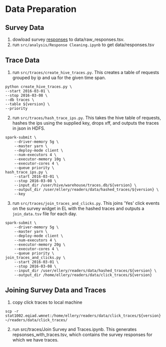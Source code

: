 # Data Preparation

## Survey Data
1. dowload survey [responses](https://drive.google.com/open?id=1JD8-knLmnFXVwXxJYx6w9RRmxZWasSLaSKvj85SgrzE) to data/raw_responses.tsv.
2. run `src/analysis/Response Cleaning.ipynb` to get  data/responses.tsv

## Trace Data

1. run `src/traces/create_hive_traces.py`. This creates a table of requests grouped by ip and ua for the given time span.

```
python create_hive_traces.py \
--start 2016-03-01 \
--stop 2016-03-08 \
--db traces \
--table ${version} \
--priority

```
2. run `src/traces/hash_trace_ips.py`. This takes the hive table of requests, hashes the ips using the supplied key, drops xff, and outputs the traces in json in HDFS.

```
spark-submit \
    --driver-memory 5g \
    --master yarn \
    --deploy-mode client \
    --num-executors 4 \
    --executor-memory 10g \
    --executor-cores 4 \
    --queue priority \
hash_trace_ips.py \
    --start 2016-03-01 \
    --stop 2016-03-08 \
    --input_dir /user/hive/warehouse/traces.db/${version} \
    --output_dir /user/ellery/readers/data/hashed_traces/${version} \
    --key
```
3.  run `src/traces/join_traces_and_clicks.py`. This joins 'Yes' click events on the survey widget in EL with the hashed traces and outputs a `join_data.tsv` file for each day.

```
spark-submit \
    --driver-memory 5g \
    --master yarn \
    --deploy-mode client \
    --num-executors 4 \
    --executor-memory 20g \
    --executor-cores 4 \
    --queue priority \
join_traces_and_clicks.py \
    --start 2016-03-01 \
    --stop 2016-03-08 \
    --input_dir /user/ellery/readers/data/hashed_traces/${version} \
    --output_dir /home/ellery/readers/data/click_traces/${version} 
```

## Joining Survey Data and Traces
1. copy click traces to local machine

```
scp -r stat1002.eqiad.wmnet:/home/ellery/readers/data/click_traces/${version} ~/readers/data/click_traces/
```

2. run src/traces/Join Survey and Traces.ipynb. This generates repsonses_with_traces.tsv, which contains the survey responses for which we have traces.
